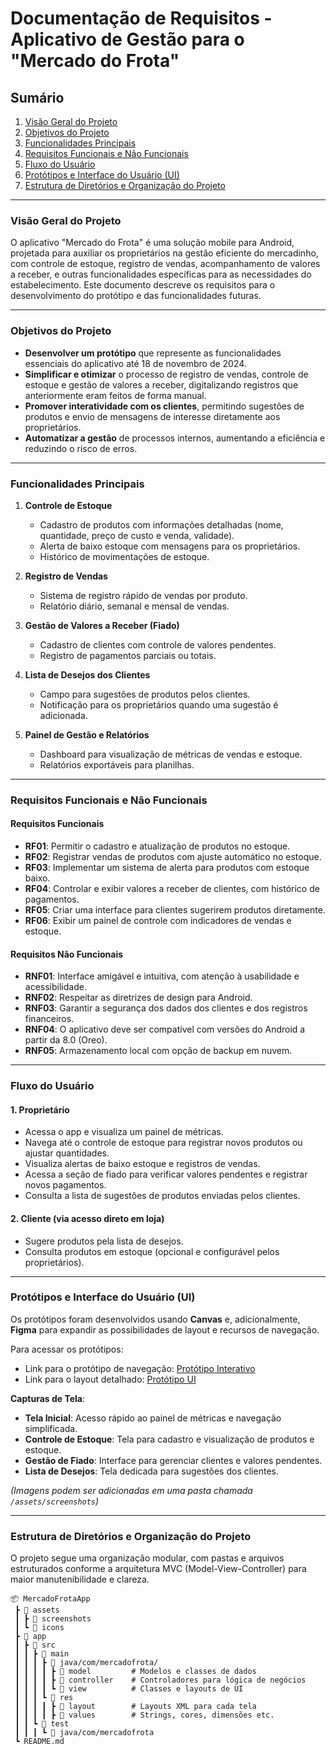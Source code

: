# Documentação de Requisitos - Aplicativo de Gestão para o "Mercado do Frota"

## Sumário
1. [Visão Geral do Projeto](#visão-geral-do-projeto)
2. [Objetivos do Projeto](#objetivos-do-projeto)
3. [Funcionalidades Principais](#funcionalidades-principais)
4. [Requisitos Funcionais e Não Funcionais](#requisitos-funcionais-e-não-funcionais)
5. [Fluxo do Usuário](#fluxo-do-usuário)
6. [Protótipos e Interface do Usuário (UI)](#protótipos-e-interface-do-usuário-ui)
7. [Estrutura de Diretórios e Organização do Projeto](#estrutura-de-diretórios-e-organização-do-projeto)

---

### Visão Geral do Projeto
O aplicativo "Mercado do Frota" é uma solução mobile para Android, projetada para auxiliar os proprietários na gestão eficiente do mercadinho, com controle de estoque, registro de vendas, acompanhamento de valores a receber, e outras funcionalidades específicas para as necessidades do estabelecimento. Este documento descreve os requisitos para o desenvolvimento do protótipo e das funcionalidades futuras.

---

### Objetivos do Projeto
- **Desenvolver um protótipo** que represente as funcionalidades essenciais do aplicativo até 18 de novembro de 2024.
- **Simplificar e otimizar** o processo de registro de vendas, controle de estoque e gestão de valores a receber, digitalizando registros que anteriormente eram feitos de forma manual.
- **Promover interatividade com os clientes**, permitindo sugestões de produtos e envio de mensagens de interesse diretamente aos proprietários.
- **Automatizar a gestão** de processos internos, aumentando a eficiência e reduzindo o risco de erros.

---

### Funcionalidades Principais
1. **Controle de Estoque**
   - Cadastro de produtos com informações detalhadas (nome, quantidade, preço de custo e venda, validade).
   - Alerta de baixo estoque com mensagens para os proprietários.
   - Histórico de movimentações de estoque.

2. **Registro de Vendas**
   - Sistema de registro rápido de vendas por produto.
   - Relatório diário, semanal e mensal de vendas.

3. **Gestão de Valores a Receber (Fiado)**
   - Cadastro de clientes com controle de valores pendentes.
   - Registro de pagamentos parciais ou totais.

4. **Lista de Desejos dos Clientes**
   - Campo para sugestões de produtos pelos clientes.
   - Notificação para os proprietários quando uma sugestão é adicionada.

5. **Painel de Gestão e Relatórios**
   - Dashboard para visualização de métricas de vendas e estoque.
   - Relatórios exportáveis para planilhas.

---

### Requisitos Funcionais e Não Funcionais

#### Requisitos Funcionais
- **RF01**: Permitir o cadastro e atualização de produtos no estoque.
- **RF02**: Registrar vendas de produtos com ajuste automático no estoque.
- **RF03**: Implementar um sistema de alerta para produtos com estoque baixo.
- **RF04**: Controlar e exibir valores a receber de clientes, com histórico de pagamentos.
- **RF05**: Criar uma interface para clientes sugerirem produtos diretamente.
- **RF06**: Exibir um painel de controle com indicadores de vendas e estoque.

#### Requisitos Não Funcionais
- **RNF01**: Interface amigável e intuitiva, com atenção à usabilidade e acessibilidade.
- **RNF02**: Respeitar as diretrizes de design para Android.
- **RNF03**: Garantir a segurança dos dados dos clientes e dos registros financeiros.
- **RNF04**: O aplicativo deve ser compatível com versões do Android a partir da 8.0 (Oreo).
- **RNF05**: Armazenamento local com opção de backup em nuvem.

---

### Fluxo do Usuário

#### 1. **Proprietário**
   - Acessa o app e visualiza um painel de métricas.
   - Navega até o controle de estoque para registrar novos produtos ou ajustar quantidades.
   - Visualiza alertas de baixo estoque e registros de vendas.
   - Acessa a seção de fiado para verificar valores pendentes e registrar novos pagamentos.
   - Consulta a lista de sugestões de produtos enviadas pelos clientes.

#### 2. **Cliente (via acesso direto em loja)**
   - Sugere produtos pela lista de desejos.
   - Consulta produtos em estoque (opcional e configurável pelos proprietários).

---

### Protótipos e Interface do Usuário (UI)
Os protótipos foram desenvolvidos usando **Canvas** e, adicionalmente, **Figma** para expandir as possibilidades de layout e recursos de navegação.

Para acessar os protótipos:
- Link para o protótipo de navegação: [Protótipo Interativo](#)
- Link para o layout detalhado: [Protótipo UI](#)

**Capturas de Tela**:
- **Tela Inicial**: Acesso rápido ao painel de métricas e navegação simplificada.
- **Controle de Estoque**: Tela para cadastro e visualização de produtos e estoque.
- **Gestão de Fiado**: Interface para gerenciar clientes e valores pendentes.
- **Lista de Desejos**: Tela dedicada para sugestões dos clientes.

*(Imagens podem ser adicionadas em uma pasta chamada `/assets/screenshots`)*

---

### Estrutura de Diretórios e Organização do Projeto

O projeto segue uma organização modular, com pastas e arquivos estruturados conforme a arquitetura MVC (Model-View-Controller) para maior manutenibilidade e clareza.

```plaintext
📦 MercadoFrotaApp
 ┣ 📂 assets
 ┃ ┣ 📂 screenshots
 ┃ ┗ 📂 icons
 ┣ 📂 app
 ┃ ┣ 📂 src
 ┃ ┃ ┣ 📂 main
 ┃ ┃ ┃ ┣ 📂 java/com/mercadofrota/
 ┃ ┃ ┃ ┃ ┣ 📂 model         # Modelos e classes de dados
 ┃ ┃ ┃ ┃ ┣ 📂 controller    # Controladores para lógica de negócios
 ┃ ┃ ┃ ┃ ┗ 📂 view          # Classes e layouts de UI
 ┃ ┃ ┃ ┗ 📂 res
 ┃ ┃ ┃ ┃ ┣ 📂 layout        # Layouts XML para cada tela
 ┃ ┃ ┃ ┃ ┣ 📂 values        # Strings, cores, dimensões etc.
 ┃ ┃ ┗ 📂 test
 ┃ ┃ ┃ ┗ 📂 java/com/mercadofrota
 ┗ README.md

